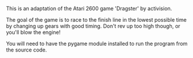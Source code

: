 This is an adaptation of the Atari 2600 game 'Dragster' by activision.

The goal of the game is to race to the finish line in the lowest possible time 
by changing up gears with good timing. Don't rev up too high though, or you'll
blow the engine!

You will need to have the pygame module installed to run the program from the
source code.
